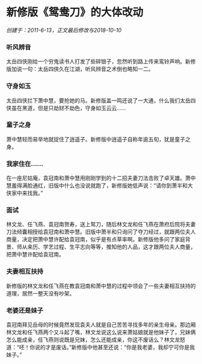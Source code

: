 # 新修版《鸳鸯刀》的大体改动
_创建于：2011-6-13，正文最后修改与2018-10-10_

### 听风辨音

太岳四侠刚给一个穷鬼读书人打发了些碎银子，忽然听到路上传来鸾铃声响。新修版加说一句：太岳四侠久在江湖，听风辨音之术倒也略知一二。

### 守身如玉

太岳四侠拦下萧中慧，要抢她的马。新修版盖一鸣还说了一大通，什么我们太岳四侠虽在黑道，但是只劫财不劫色，守身如玉云云……

### 童子之身

萧中慧轻而易举地就捉住了逍遥子。新修版中逍遥子自称年逾五旬，犹是童子之身。

### 我家住在……

在一座尼姑庵，袁冠南和萧中慧用刚刚学到的十二招夫妻刀法击败了卓天雄。萧中慧羞得满脸通红，旧版中什么也没说就跑了，新修版她低声说：“请你到萧半和大侠家中来找我。”

### 面试

林文龙、任飞燕、袁冠南贺寿，送上鸳刀，随后林文龙和任飞燕在萧府后院将夫妻刀法倾囊相授给袁冠南和萧中慧。旧版中萧半和只询问了夺刀经过，就跟两位夫人商量，决定把萧中慧许配给袁冠南，似乎是有点草率啊。新修版他多问了家庭背景、师从来历、学艺过程、生平志向等等，推知他的人品，这才跟两位夫人商量，把萧中慧许配给袁冠南。

### 夫妻相互扶持

新修版的林文龙和任飞燕在教袁冠南和萧中慧的过程中领会了一些夫妻相互扶持的道理，居然一整天没有吵架。

### 老婆还是妹子

袁冠南拜见岳母的时候竟然发现袁夫人就是自己苦苦寻找多年的亲生母亲。那边厢林文龙和任飞燕两个又斗起了嘴，林文龙说这么说来萧姑娘就是他妹子了，兄妹俩怎么能成亲，任飞燕则说既是兄妹，怎么还能成亲，你这不废话么？林文龙怒道：“呸！你说的才是废话。”新修版中他甚至还说：“你是我老婆，我却宁可你是我妹子。”


